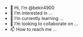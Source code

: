- 👋 Hi, I’m @bekir4900
- 👀 I’m interested in ...
- 🌱 I’m currently learning ...
- 💞️ I’m looking to collaborate on ...
- 📫 How to reach me ...
<script async custom-element="amp-auto-ads"
        src="https://cdn.ampproject.org/v0/amp-auto-ads-0.1.js">
</script>
<!---
bekir4900/bekir4900 is a ✨ special ✨ repository because its `README.md` (this file) appears on your GitHub profile.
You can click the Preview link to take a look at your changes.
--->
